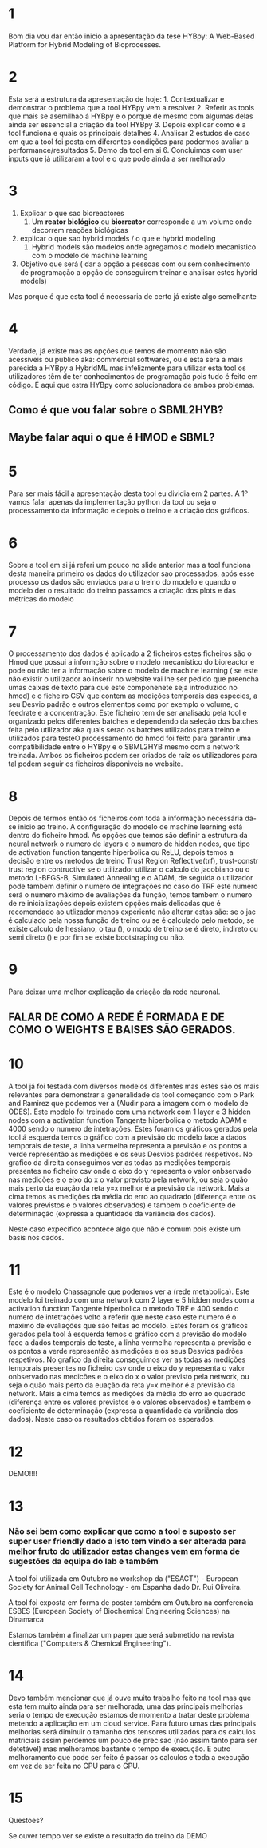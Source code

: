 
# 1
Bom dia vou dar então inicio a apresentação da tese HYBpy: A Web-Based Platform for Hybrid Modeling of Bioprocesses.

# 2
Esta será a estrutura da apresentação de hoje: 
	1. Contextualizar e demonstrar o problema que a tool HYBpy vem a resolver
	2. Referir as tools que mais se asemilhao á HYBpy e o porque de mesmo com algumas delas ainda ser essencial a criação da tool HYBpy
	3. Depois explicar como é a tool funciona e quais os principais detalhes
	4. Analisar 2 estudos de caso em que a tool foi posta em diferentes condições para podermos avaliar a performance/resultados
	5. Demo da tool em si
	6. Concluimos com user inputs que já utilizaram a tool e o que pode ainda a ser melhorado

# 3
1. Explicar o que sao bioreactores
	1. Um **reator biológico** ou **biorreator** corresponde a um volume onde decorrem reações biológicas
2. explicar o que sao hybrid models / o que e hybrid modeling
	1. Hybrid models são modelos onde agregamos o modelo mecanistico com o modelo de machine learning
3. Objetivo que será ( dar a opção a pessoas com ou sem conhecimento de programação a opção de conseguirem treinar e analisar estes hybrid models)

Mas porque é que esta tool é necessaria de certo já existe algo semelhante

# 4
Verdade, já existe mas as opções que temos de momento não são acessiveis ou publico aka: commercial softwares, ou e esta será a mais parecida a HYBpy a HybridML mas infelizmente para utilizar esta tool os utilizadores têm de ter conhecimentos de programação pois tudo é feito em código. É aqui que estra HYBpy como solucionadora de ambos problemas. 

## Como é que vou falar sobre o SBML2HYB?
## Maybe falar aqui o que é HMOD e SBML?

# 5
Para ser mais fácil a apresentação desta tool eu dividia em 2 partes. A 1º vamos falar apenas da implementação python da tool ou seja o processamento da informação e depois o treino e a criação dos gráficos.

# 6
Sobre a tool em si já referi um pouco no slide anterior mas a tool funciona desta maneira primeiro os dados do utilizador sao processados, após esse processo os dados são enviados para o treino do modelo e quando o modelo der o resultado do treino passamos a criação dos plots e das métricas do modelo

# 7
O processamento dos dados é aplicado a 2 ficheiros estes ficheiros são o Hmod que possui a informção sobre o modelo mecanistico do bioreactor e pode ou não ter a informação sobre o modelo de machine learning ( se este não existir o utilizador ao inserir no website vai lhe ser pedido que preencha umas caixas de texto para que este componenete seja introduzido no hmod) e o ficheiro CSV que contem as medições temporais das especies, a seu Desvio padrão e outros elementos como por exemplo o volume, o feedrate e a concentração. Este ficheiro tem de ser analisado pela tool e organizado pelos diferentes batches e dependendo da seleção dos batches feita pelo utilizador aka quais serao os batches utilizados para treino e utilizados para testeO processamento do hmod foi feito para garantir uma compatibilidade entre o HYBpy e o SBML2HYB mesmo com a network treinada. Ambos os ficheiros podem ser criados de raiz os utilizadores para tal podem seguir os ficheiros disponiveis no website.

# 8
Depois de termos então os ficheiros com toda a informação necessária da-se inicio ao treino. A configuração do modelo de machine learning está dentro do ficheiro hmod. As opções que temos são definir a estrutura da neural network o numero de layers e o numero de hidden nodes, que tipo de activation function tangente hiperbolica ou ReLU, depois temos a decisão entre os metodos de treino Trust Region Reflective(trf), trust-constr trust region contructive se o utilizador utilizar o calculo do jacobiano ou o metodo L-BFGS-B, Simulated Annealing e o ADAM, de seguida o utilizador pode tambem definir o numero de integrações no caso do TRF este numero será o número máximo de avaliações da função, temos tambem o numero de re inicializações depois existem opções mais delicadas que é recomendado ao utlizador menos experiente não alterar estas são: se o jac é calculado pela nossa função de treino ou se é calculado pelo metodo, se existe calculo de hessiano, o tau (), o modo de treino se é direto, indireto ou semi direto () e por fim se existe bootstraping ou não.




# 9
Para deixar uma melhor explicação da criação da rede neuronal.

## FALAR DE COMO A REDE É FORMADA E DE COMO O WEIGHTS E BAISES SÃO GERADOS.


# 10
A tool já foi testada com diversos modelos diferentes mas estes são os mais relevantes para demonstrar a generalidade da tool começando com o Park and Ramirez que podemos ver a (Aludir para a imagem com o modelo de ODES). Este modelo foi treinado com uma network com 1 layer e 3 hidden nodes com a activation function Tangente hiperbolica o metodo ADAM e 4000 sendo o numero de intetrações. Estes foram os gráficos gerados pela tool á esquerda temos o gráfico com a previsão do modelo face a dados temporais de teste, a linha vermelha representa a previsão e os pontos a verde representão as medições e os seus Desvios padrões respetivos. No grafico da direita conseguimos ver as todas as medições temporais presentes no ficheiro csv onde o eixo do y representa o valor onbservado nas medicões e o eixo do x o valor previsto pela network, ou seja o quão mais perto da euação da reta y=x melhor é a previsão da network. Mais a cima temos as medições da média do erro ao quadrado (diferença entre os valores previstos e o valores observados) e tambem o coeficiente de determinação (expressa a quantidade da variância dos dados). 

Neste caso expecífico acontece algo que não é comum pois existe um basis nos dados. 


# 11
Este é o modelo Chassagnole que podemos ver a (rede metabolica). Este modelo foi treinado com uma network com 2 layer e 5 hidden nodes com a activation function Tangente hiperbolica o metodo TRF e 400 sendo o numero de intetrações volto a referir que neste caso este numero é o maximo de evaliações que são feitas ao modelo. Estes foram os gráficos gerados pela tool á esquerda temos o gráfico com a previsão do modelo face a dados temporais de teste, a linha vermelha representa a previsão e os pontos a verde representão as medições e os seus Desvios padrões respetivos. No grafico da direita conseguimos ver as todas as medições temporais presentes no ficheiro csv onde o eixo do y representa o valor onbservado nas medicões e o eixo do x o valor previsto pela network, ou seja o quão mais perto da euação da reta y=x melhor é a previsão da network. Mais a cima temos as medições da média do erro ao quadrado (diferença entre os valores previstos e o valores observados) e tambem o coeficiente de determinação (expressa a quantidade da variância dos dados). Neste caso os resultados obtidos foram os esperados.

# 12
DEMO!!!!

# 13
### Não sei bem como explicar que como a tool e suposto ser super user friendly dado a isto tem vindo a ser alterada para melhor fruto do utilizador estas changes vem em forma de sugestões da equipa do lab e também 

A tool foi utilizada em Outubro no workshop da ("ESACT") - European Society for Animal Cell Technology - em Espanha dado Dr. Rui Oliveira. 

A tool foi exposta em forma de poster também em Outubro na conferencia ESBES (European  Society of Biochemical Engineering Sciences) na Dinamarca

Estamos também a finalizar um paper que será submetido na revista cientifica ("Computers & Chemical Engineering").


# 14
Devo também mencionar que já ouve muito trabalho feito na tool mas que esta tem muito ainda para ser melhorada, uma das principais melhorias seria o tempo de execução estamos de momento a tratar deste problema metendo a aplicação em um cloud service. Para futuro umas das principais melhorias será diminuir o tamanho dos tensores utilizados para os calculos matriciais assim perdemos um pouco de precisao (não assim tanto para ser detetável) mas melhoramos bastante o tempo de execução. E outro melhoramento que pode ser feito é passar os calculos e toda a execução em vez de ser feita no CPU para o GPU.

# 15
Questoes? 

Se ouver tempo ver se existe o resultado do treino da DEMO


